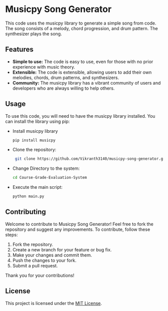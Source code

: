 # Musicpy Song Generator

This code uses the musicpy library to generate a simple song from code. The song consists of a melody, chord progression, and drum pattern. The synthesizer plays the song.

## Features

* **Simple to use:** The code is easy to use, even for those with no prior experience with music theory.
* **Extensible:** The code is extensible, allowing users to add their own melodies, chords, drum patterns, and synthesizers.
* **Community:** The musicpy library has a vibrant community of users and developers who are always willing to help others.

## Usage

To use this code, you will need to have the musicpy library installed. You can install the library using pip:

- Install musicpy library
    ```bash
    pip install musicpy
    ```

- Clone the repository:
   ```bash
    git clone https://github.com/Vikranth3140/musicpy-song-generator.git
    ```

- Change Directory to the system:
    ```bash
    cd Course-Grade-Evaluation-System
    ```

- Execute the main script:
    ```bash
    python main.py
    ```

## Contributing

Welcome to contribute to Musicpy Song Generator! Feel free to fork the repository and suggest any improvements. To contribute, follow these steps:

1.  Fork the repository.
2.  Create a new branch for your feature or bug fix.
3.  Make your changes and commit them.
4.  Push the changes to your fork.
5.  Submit a pull request.

Thank you for your contributions!

## License

This project is licensed under the [MIT License](LICENSE).